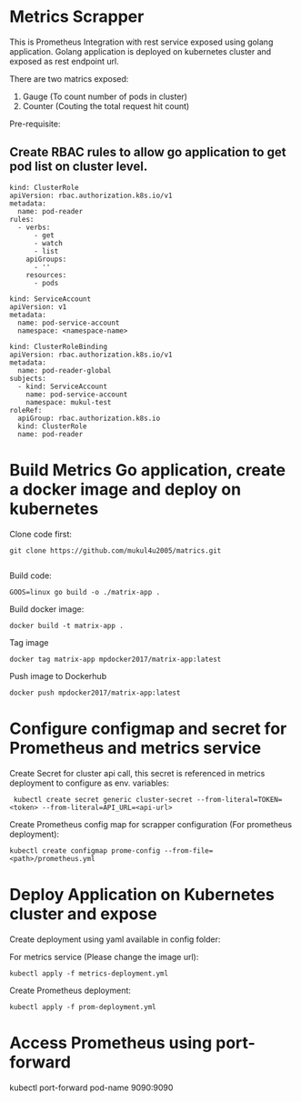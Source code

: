 # Metrics Scrapper

This is Prometheus Integration with rest service exposed using golang application. Golang application is deployed on kubernetes cluster and exposed as rest endpoint url.

There are two matrics exposed:

1) Gauge (To count number of pods in cluster)
2) Counter (Couting the total request hit count)

Pre-requisite:

## Create RBAC rules to allow go application to get pod list on cluster level.


```
kind: ClusterRole
apiVersion: rbac.authorization.k8s.io/v1
metadata:
  name: pod-reader
rules:
  - verbs:
      - get
      - watch
      - list
    apiGroups:
      - ''
    resources:
      - pods

```

```
kind: ServiceAccount
apiVersion: v1
metadata:
  name: pod-service-account
  namespace: <namespace-name>

```

```
kind: ClusterRoleBinding
apiVersion: rbac.authorization.k8s.io/v1
metadata:
  name: pod-reader-global
subjects:
  - kind: ServiceAccount
    name: pod-service-account
    namespace: mukul-test
roleRef:
  apiGroup: rbac.authorization.k8s.io
  kind: ClusterRole
  name: pod-reader

```

# Build Metrics Go application, create a docker image and deploy on kubernetes

Clone code first:

```
git clone https://github.com/mukul4u2005/matrics.git
 
```

Build code:

```
GOOS=linux go build -o ./matrix-app .
```

Build docker image:

```
docker build -t matrix-app .
```
Tag image

```
docker tag matrix-app mpdocker2017/matrix-app:latest
```
Push image to Dockerhub 

```
docker push mpdocker2017/matrix-app:latest   
```

# Configure configmap and secret for Prometheus and metrics service
Create Secret for cluster api call, this secret is referenced in metrics deployment to configure as env. variables:

```
 kubectl create secret generic cluster-secret --from-literal=TOKEN=<token> --from-literal=API_URL=<api-url>

```

Create Prometheus config map for scrapper configuration (For prometheus deployment):

```
kubectl create configmap prome-config --from-file=<path>/prometheus.yml

```
# Deploy Application on Kubernetes cluster and expose


Create deployment using yaml available in config folder:

For metrics service (Please change the image url):

```
kubectl apply -f metrics-deployment.yml

```


Create Prometheus deployment:

```
kubectl apply -f prom-deployment.yml
```

# Access Prometheus using port-forward

kubectl port-forward pod-name 9090:9090


